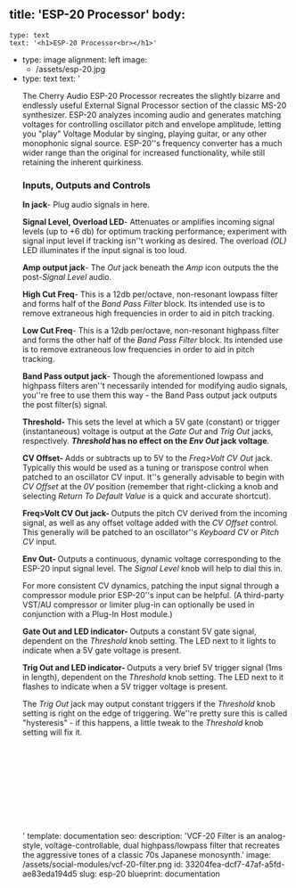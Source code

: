 title: 'ESP-20 Processor'
body:
  -
    type: text
    text: '<h1>ESP-20 Processor<br></h1>'
  -
    type: image
    alignment: left
    image:
      - /assets/esp-20.jpg
  -
    type: text
    text: '<p>The Cherry Audio ESP-20 Processor recreates the slightly bizarre and endlessly useful External Signal Processor section of the classic MS-20 synthesizer. ESP-20 analyzes incoming audio and generates matching voltages for controlling oscillator pitch and envelope amplitude, letting you "play" Voltage Modular by singing, playing guitar, or any other monophonic signal source. ESP-20''s frequency converter has a much wider range than the original for increased functionality, while still retaining the inherent quirkiness.&nbsp;</p><h3>Inputs, Outputs and Controls</h3><p><strong>In jack</strong>- Plug audio signals in here.&nbsp;</p><p><strong>Signal Level, Overload LED</strong>- Attenuates or amplifies incoming signal levels (up to +6 db) for optimum tracking performance; experiment with signal input level if tracking isn''t working as desired. The overload&nbsp;<em>(OL) </em>LED illuminates if the input signal is too loud.&nbsp;</p><p><strong>Amp output jack</strong>- The <em>Out </em>jack beneath the <em>Amp</em>&nbsp;icon outputs the the post-<em>Signal Level </em>audio.&nbsp;<br></p><p><strong>High Cut Freq</strong>- This is a 12db per/octave, non-resonant lowpass filter and forms half of the <em>Band Pass Filter</em> block. Its intended use is to remove extraneous high frequencies in order to aid in pitch tracking.&nbsp;</p><p><strong>Low Cut Freq</strong>- This is a 12db per/octave, non-resonant highpass filter and forms the other half of the&nbsp;<em>Band Pass Filter</em>&nbsp;block. Its intended use is to remove extraneous low frequencies in order to aid in pitch tracking.&nbsp;</p><p><strong>Band Pass output jack</strong>- Though the aforementioned lowpass and highpass filters aren''t necessarily intended for modifying audio signals, you''re free to use them this way - the Band Pass output jack outputs the post filter(s) signal.&nbsp;</p><p><strong>Threshold- </strong>This sets the level at which a 5V gate (constant) or trigger (instantaneous) voltage is output at the&nbsp;<em>Gate Out</em>&nbsp;and&nbsp;<em>Trig Out&nbsp;</em>jacks, respectively. <strong><em>Threshold </em>has no effect on the <em>Env Out </em>jack voltage</strong>.&nbsp;</p><p><strong>CV Offset- </strong>Adds or subtracts up to 5V to the <em>Freq&gt;Volt CV Out </em>jack. Typically this would be used as a tuning or transpose control when patched to an oscillator CV input. It''s generally advisable to begin with <em>CV Offset</em> at the <em>0V </em>position (remember that right-clicking a knob and selecting <em>Return To Default Value</em>&nbsp;is a quick and accurate shortcut).<br></p><p><strong>Freq&gt;Volt CV Out&nbsp;jack- </strong>Outputs the pitch CV derived from the incoming signal, as well as any offset voltage added with the <em>CV Offset </em>control. This generally will be patched to an oscillator''s <em>Keyboard CV</em> or <em>Pitch CV</em> input.&nbsp;</p><p><strong>Env Out- </strong>Outputs a continuous, dynamic voltage corresponding to the ESP-20 input signal level. The <em>Signal Level </em>knob will help to dial this in.&nbsp;</p><p>For more consistent CV dynamics, patching the input signal through a compressor module prior ESP-20''s input can be helpful. (A third-party VST/AU compressor or limiter plug-in can optionally be used in conjunction with a Plug-In Host module.)&nbsp;</p><p><strong>Gate Out and LED indicator-&nbsp;</strong>Outputs a constant 5V gate signal, dependent on the <em>Threshold </em>knob setting. The LED next to it lights to indicate when a 5V gate voltage is present.&nbsp;</p><p><strong>Trig Out and LED indicator-&nbsp;</strong>Outputs a very brief 5V trigger signal (1ms in length), dependent on the&nbsp;<em>Threshold&nbsp;</em>knob setting. The LED next to it flashes to indicate when a 5V trigger voltage is present.&nbsp;</p><p>The <em>Trig Out </em>jack may output constant triggers if the <em>Threshold</em> knob setting is right on the edge of triggering. We''re pretty sure this is called "hysteresis" - if this happens, a little tweak to the <em>Threshold</em> knob setting will fix it.&nbsp;&nbsp;</p><p><br></p><p><br></p><p><br></p><p><br></p><p><br></p>'
template: documentation
seo:
  description: 'VCF-20 Filter is an analog-style, voltage-controllable, dual highpass/lowpass filter that recreates the aggressive tones of a classic 70s Japanese monosynth.'
  image: /assets/social-modules/vcf-20-filter.png
id: 33204fea-dcf7-47af-a5fd-ae83eda194d5
slug: esp-20
blueprint: documentation
